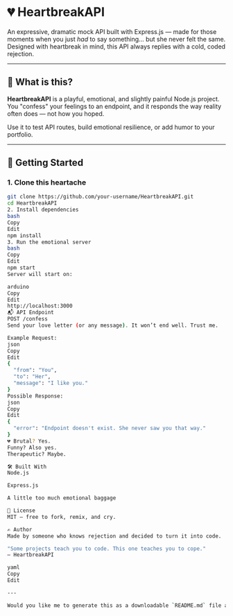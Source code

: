 # 💔 HeartbreakAPI

An expressive, dramatic mock API built with Express.js — made for those moments when you just *had* to say something... but she never felt the same. Designed with heartbreak in mind, this API always replies with a cold, coded rejection.

---

## 🧠 What is this?

**HeartbreakAPI** is a playful, emotional, and slightly painful Node.js project. You "confess" your feelings to an endpoint, and it responds the way reality often does — not how you hoped.

Use it to test API routes, build emotional resilience, or add humor to your portfolio.

---

## 🚀 Getting Started

### 1. Clone this heartache

```bash
git clone https://github.com/your-username/HeartbreakAPI.git
cd HeartbreakAPI
2. Install dependencies
bash
Copy
Edit
npm install
3. Run the emotional server
bash
Copy
Edit
npm start
Server will start on:

arduino
Copy
Edit
http://localhost:3000
📬 API Endpoint
POST /confess
Send your love letter (or any message). It won’t end well. Trust me.

Example Request:
json
Copy
Edit
{
  "from": "You",
  "to": "Her",
  "message": "I like you."
}
Possible Response:
json
Copy
Edit
{
  "error": "Endpoint doesn't exist. She never saw you that way."
}
💔 Brutal? Yes.
Funny? Also yes.
Therapeutic? Maybe.

🛠 Built With
Node.js

Express.js

A little too much emotional baggage

📄 License
MIT — free to fork, remix, and cry.

✍️ Author
Made by someone who knows rejection and decided to turn it into code.

"Some projects teach you to code. This one teaches you to cope."
– HeartbreakAPI

yaml
Copy
Edit

---

Would you like me to generate this as a downloadable `README.md` file as well?
